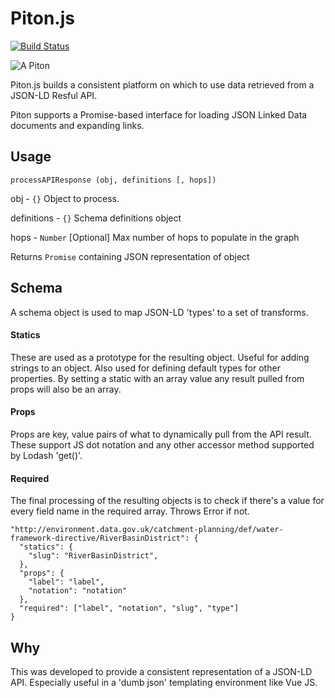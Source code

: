 # Piton.js

[![Build Status](https://travis-ci.com/epimorphics/Piton.js.svg?token=SsrjjdmEtzcJsGDqjxQw&branch=master)](https://travis-ci.com/epimorphics/Piton.js)

![A Piton](piton.png)

Piton.js builds a consistent platform on which to use data retrieved from a JSON-LD Resful API.

Piton supports a Promise-based interface for loading JSON Linked Data documents and expanding links.

## Usage
`processAPIResponse (obj, definitions [, hops])`

obj - `{}` Object to process.

definitions - `{}` Schema definitions object

hops - `Number` [Optional] Max number of hops to populate in the graph

Returns `Promise` containing JSON representation of object

## Schema
A schema object is used to map JSON-LD 'types' to a set of transforms.

#### Statics
These are used as a prototype for the resulting object. Useful for adding strings to an object. Also used for defining default types for other properties. By setting a static with an array value any result pulled from props will also be an array.

#### Props
Props are key, value pairs of what to dynamically pull from the API result. These support JS dot notation and any other accessor method supported by Lodash 'get()'.

#### Required
The final processing of the resulting objects is to check if there's a value for every field name in the required array. Throws Error if not.

```
"http://environment.data.gov.uk/catchment-planning/def/water-framework-directive/RiverBasinDistrict": {
  "statics": {
    "slug": "RiverBasinDistrict",
  },
  "props": {
    "label": "label",
    "notation": "notation"
  },
  "required": ["label", "notation", "slug", "type"]
}
```

## Why
This was developed to provide a consistent representation of a JSON-LD API. Especially useful in a 'dumb json' templating environment like Vue JS.
